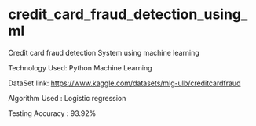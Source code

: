 # credit_card_fraud_detection_using_ml
Credit card fraud detection System  using machine learning 

Technology Used:
Python
Machine Learning

DataSet link: https://www.kaggle.com/datasets/mlg-ulb/creditcardfraud

Algorithm Used : Logistic regression

Testing Accuracy : 93.92%
  
    
